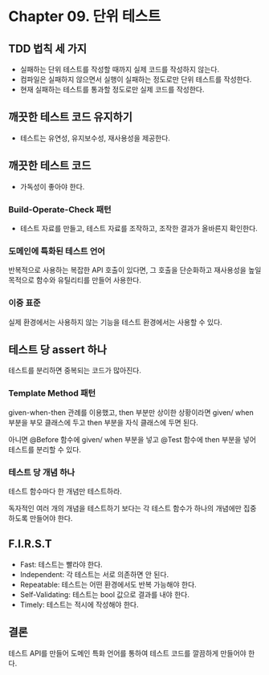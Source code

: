 # Chapter 09. 단위 테스트

## TDD 법칙 세 가지

- 실패하는 단위 테스트를 작성할 때까지 실제 코드를 작성하지 않는다.
- 컴파일은 실패하지 않으면서 실행이 실패하는 정도로만 단위 테스트를 작성한다.
- 현재 실패하는 테스트를 통과할 정도로만 실제 코드를 작성한다.

## 깨끗한 테스트 코드 유지하기

- 테스트는 유연성, 유지보수성, 재사용성을 제공한다.

## 깨끗한 테스트 코드

- 가독성이 좋아야 한다.

### Build-Operate-Check 패턴

- 테스트 자료를 만들고, 테스트 자료를 조작하고, 조작한 결과가 올바른지 확인한다.

### 도메인에 특화된 테스트 언어

반복적으로 사용하는 복잡한 API 호출이 있다면, 그 호출을 단순화하고 재사용성을 높일 목적으로 함수와 유틸리티를 만들어 사용한다.

### 이중 표준

실제 환경에서는 사용하지 않는 기능을 테스트 환경에서는 사용할 수 있다.

## 테스트 당 assert 하나

테스트를 분리하면 중복되는 코드가 많아진다.

### Template Method 패턴

given-when-then 관례를 이용했고, then 부분만 상이한 상황이라면 given/ when 부분을 부모 클래스에 두고 then 부분을 자식 클래스에 두면 된다.

아니면 @Before 함수에 given/ when 부분을 넣고 @Test 함수에 then 부분을 넣어 테스트를 분리할 수 있다.

### 테스트 당 개념 하나

테스트 함수마다 한 개념만 테스트하라.

독자적인 여러 개의 개념을 테스트하기 보다는 각 테스트 함수가 하나의 개념에만 집중하도록 만들어야 한다.

## F.I.R.S.T

- Fast: 테스트는 빨라야 한다.
- Independent: 각 테스트는 서로 의존하면 안 된다.
- Repeatable: 테스트는 어떤 환경에서도 반복 가능해야 한다.
- Self-Validating: 테스트는 bool 값으로 결과를 내야 한다.
- Timely: 테스트는 적시에 작성해야 한다.

## 결론

테스트 API를 만들어 도메인 특화 언어를 통하여 테스트 코드를 깔끔하게 만들어야 한다.







